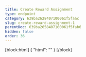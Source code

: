 ```yaml
---
title: Create Reward Assignment
type: endpoint
category: 639ba2628407100061f5faac
slug: create-reward-assignment-1
parentDoc: 639ba2658407100061f5fab6
hidden: false
order: 36
---
```

[block:html]
{
  "html": "<style>\n.LanguagePicker-divider { \n  display: none; }\n  \n[title=\"Toggle library\"] { \n  display: none; }\n</style>"
}
[/block]